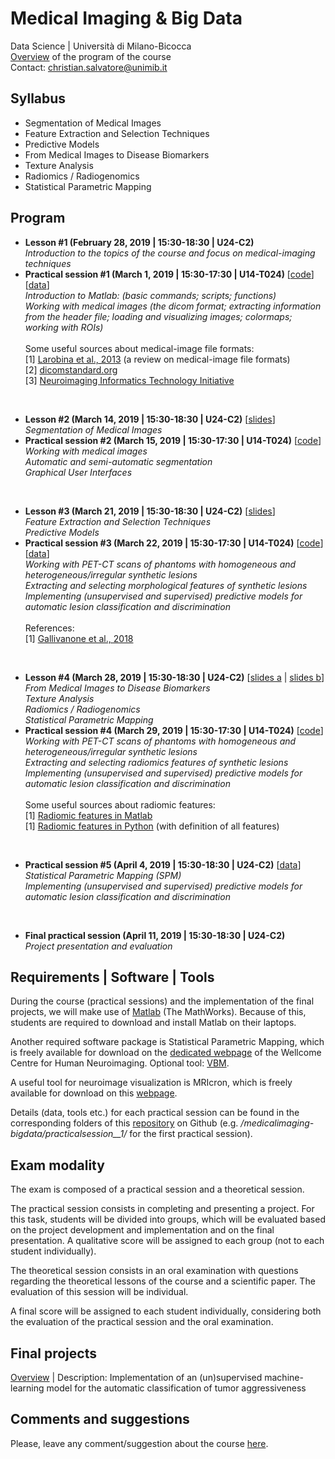 # Medical Imaging &amp; Big Data
Data Science | Università di Milano-Bicocca
<br>
[Overview](https://github.com/christiansalvatore/medicalimaging-bigdata/blob/master/overview.pdf) of the program of the course
<br>
Contact: christian.salvatore@unimib.it


## Syllabus
* Segmentation of Medical Images
* Feature Extraction and Selection Techniques
* Predictive Models
* From Medical Images to Disease Biomarkers
* Texture Analysis
* Radiomics / Radiogenomics
* Statistical Parametric Mapping  


## Program
* __Lesson #1 (February 28, 2019 | 15:30-18:30 | U24-C2)__ <br>
_Introduction to the topics of the course and focus on medical-imaging techniques_
* __Practical session #1 (March 1, 2019 | 15:30-17:30 | U14-T024)__ [[code](https://github.com/christiansalvatore/medicalimaging-bigdata/blob/master/1__matlab-and-medicalimages/main__practicalsession1.m)] [[data](https://www.dropbox.com/s/6r8et6x0ps9uc14/data.zip?dl=0)] <br>
_Introduction to Matlab: (basic commands; scripts; functions)_ <br>
_Working with medical images (the dicom format; extracting information from the header file; loading and visualizing images; colormaps; working with ROIs)_ <br><br>
Some useful sources about medical-image file formats: <br>
[1] [Larobina et al., 2013](https://www.ncbi.nlm.nih.gov/pmc/articles/PMC3948928/pdf/10278_2013_Article_9657.pdf) (a review on medical-image file formats) <br>
[2] [dicomstandard.org](https://www.dicomstandard.org/) <br>
[3] [Neuroimaging Informatics Technology Initiative](https://nifti.nimh.nih.gov/)

<br>

* __Lesson #2 (March 14, 2019 | 15:30-18:30 | U24-C2)__ [[slides](https://github.com/christiansalvatore/medicalimaging-bigdata/blob/master/slides/L2-imagesegmentation.pdf)] <br>
_Segmentation of Medical Images_
* __Practical session #2 (March 15, 2019 | 15:30-17:30 | U14-T024)__ [[code](https://github.com/christiansalvatore/medicalimaging-bigdata/tree/master/practicalsession__2)] <br>
_Working with medical images_ <br>
_Automatic and semi-automatic segmentation_ <br>
_Graphical User Interfaces_

<br>

* __Lesson #3 (March 21, 2019 | 15:30-18:30 | U24-C2)__ [[slides](https://github.com/christiansalvatore/medicalimaging-bigdata/blob/master/slides/L3-predictivemodels.pdf)] <br>
_Feature Extraction and Selection Techniques_ <br>
_Predictive Models_
* __Practical session #3 (March 22, 2019 | 15:30-17:30 | U14-T024)__ [[code](https://github.com/christiansalvatore/medicalimaging-bigdata/tree/master/practicalsession__3)] [[data](https://www.dropbox.com/s/66ecrpc68uavdpb/lesions.zip?dl=0)] <br>
_Working with PET-CT scans of phantoms with homogeneous and heterogeneous/irregular synthetic lesions_ <br>
_Extracting and selecting morphological features of synthetic lesions_ <br>
_Implementing (unsupervised and supervised) predictive models for automatic lesion classification and discrimination_ <br><br>
References: <br>
[1] [Gallivanone et al., 2018](https://www.hindawi.com/journals/cmmi/2018/5324517/)

<br>

* __Lesson #4 (March 28, 2019 | 15:30-18:30 | U24-C2)__ [[slides a](https://github.com/christiansalvatore/medicalimaging-bigdata/blob/master/slides/L4a-SPM.pdf) | [slides b](https://github.com/christiansalvatore/medicalimaging-bigdata/blob/master/slides/L4b-radiomics-radiogenomics.pdf)] <br>
_From Medical Images to Disease Biomarkers_ <br>
_Texture Analysis_ <br>
_Radiomics / Radiogenomics_ <br>
_Statistical Parametric Mapping_
* __Practical session #4 (March 29, 2019 | 15:30-17:30 | U14-T024)__ [[code](https://github.com/christiansalvatore/medicalimaging-bigdata/tree/master/practicalsession__4)] <br>
_Working with PET-CT scans of phantoms with homogeneous and heterogeneous/irregular synthetic lesions_ <br>
_Extracting and selecting radiomics features of synthetic lesions_ <br>
_Implementing (unsupervised and supervised) predictive models for automatic lesion classification and discrimination_ <br><br>
Some useful sources about radiomic features: <br>
[1] [Radiomic features in Matlab](https://it.mathworks.com/matlabcentral/fileexchange/51948-radiomics) <br>
[1] [Radiomic features in Python](https://pyradiomics.readthedocs.io/en/latest/index.html) (with definition of all features) <br>

<br>

* __Practical session #5 (April 4, 2019 | 15:30-18:30 | U24-C2)__ [[data](https://www.dropbox.com/s/su9iac10m2xdrer/data__spm.zip?dl=0)] <br> 
_Statistical Parametric Mapping (SPM)_ <br>
_Implementing (unsupervised and supervised) predictive models for automatic lesion classification and discrimination_

<br>

* __Final practical session (April 11, 2019 | 15:30-18:30 | U24-C2)__ <br>
_Project presentation and evaluation_

## Requirements | Software | Tools
During the course (practical sessions) and the implementation of the final projects, we will make use of [Matlab](https://it.mathworks.com/) (The MathWorks). Because of this, students are required to download and install Matlab on their laptops.

Another required software package is Statistical Parametric Mapping, which is freely available for download on the [dedicated webpage](https://www.fil.ion.ucl.ac.uk/spm/) of the Wellcome Centre for Human Neuroimaging. Optional tool: [VBM](http://www.neuro.uni-jena.de/vbm/).

A useful tool for neuroimage visualization is MRIcron, which is freely available for download on this [webpage](https://www.nitrc.org/projects/mricron).

Details (data, tools etc.) for each practical session can be found in the corresponding folders of this [repository](https://github.com/christiansalvatore/medicalimaging-bigdata) on Github (e.g. _/medicalimaging-bigdata/practicalsession__1/_ for the first practical session).

## Exam modality
The exam is composed of a practical session and a theoretical session.

The practical session consists in completing and presenting a project. For this task, students will be divided into groups, which will be evaluated based on the project development and implementation and on the final presentation. A qualitative score will be assigned to each group (not to each student individually).

The theoretical session consists in an oral examination with questions regarding the theoretical lessons of the course and a scientific paper. The evaluation of this session will be individual.

A final score will be assigned to each student individually, considering both the evaluation of the practical session and the oral examination.

## Final projects
[Overview](https://github.com/christiansalvatore/medicalimaging-bigdata/blob/master/slides/final-projects.pdf) | Description: Implementation of an (un)supervised machine-learning model for the automatic classification of tumor aggressiveness

## Comments and suggestions
Please, leave any comment/suggestion about the course [here](https://docs.google.com/forms/d/e/1FAIpQLSdUlSSaCsfvgodO93Qq2IslxJEoJoA2M8gSOsHp864QyrSh9g/viewform?usp=sf_link).
